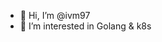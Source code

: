- 👋 Hi, I’m @ivm97
- 👀 I’m interested in Golang & k8s
<!---
ivm97/ivm97 is a ✨ special ✨ repository because its `README.md` (this file) appears on your GitHub profile.
You can click the Preview link to take a look at your changes.
--->
